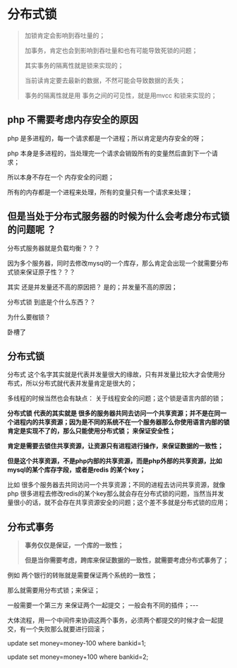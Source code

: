 # 分布式锁

>加锁肯定会影响到吞吐量的；
>
>加事务，肯定也会到影响到吞吐量和也有可能导致死锁的问题；
>
>其实事务的隔离性就是锁来实现的；
>
>当前读肯定要去最新的数据，不然可能会导致数据的丢失；
>
>事务的隔离性就是用 	事务之间的可见性，就是用mvcc 和锁来实现的；



## php 不需要考虑内存安全的原因



php 是多进程的，每一个请求都是一个进程；所以肯定是内存安全的呀；

php 本身是多进程的，当处理完一个请求会销毁所有的变量然后直到下一个请求；

所以本身不存在一个 内存安全的问题；

所有的内存都是一个进程来处理，所有的变量只有一个请求来处理；





## 但是当处于分布式服务器的时候为什么会考虑分布式锁的问题呢 ？



分布式服务器就是负载均衡？？？



因为多个服务器，同时去修改mysql的一个库存，那么肯定会出现一个就需要分布式锁来保证原子性？？？



其实 还是并发量还不高的原因把？  是的；并发量不高的原因；



分布式锁 到底是个什么东西？？

为什么要枷锁？

卧槽了

## 分布式锁

分布式 这个名字其实就是代表并发量很大的缘故，只有并发量比较大才会使用分布式，所以分布式就代表并发量肯定是很大的；



多线程的时候当然也会有缺点： 关于线程安全的问题；这个锁是语言内部的锁；



**分布式锁 代表的其实就是  很多的服务器共同去访问一个共享资源；并不是在同一个进程内的共享资源；因为是不同的系统不在一个服务器那么你使用语言内部的锁肯定是实现不了的，那么只能使用分布式锁； 来保证安全性；**

**肯定是需要去锁住共享资源，让资源只有进程进行操作，来保证数据的一致性；**

**但是这个共享资源，不是php内部的共享资源，而是php外部的共享资源，比如mysql的某个库存字段，或者是redis 的某个key；**



比如 很多个服务器去共同访问一个共享资源；不同的进程去访问共享资源，就像php 很多进程去修改redis的某个key那么就会存在分布式锁的问题，当然当并发量很小的话，就不会存在共享资源安全的问题；这个差不多就是分布式锁的应用；



## 分布式事务

>**事务仅仅是保证，一个库的一致性；**
>
>**但是当你需要考虑，跨库来保证数据的一致性，就需要考虑分布式事务了；**

例如 两个银行的转账就是需要保证两个系统的一致性；

那么就需要用分布式锁；来保证；

一般需要一个第三方 来保证两个一起提交； 一般会有不同的插件；---   



大体流程，用一个中间件来协调这两个事务，必须两个都提交的时候才会一起提交，有一个失败那么就要进行回滚；

update  set money=money-100 where bankid=1;

update set money=money+100 where bankid=2;









